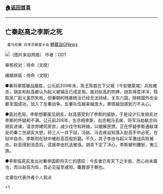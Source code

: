 ###  [:house:返回首頁](https://github.com/ourhimalayas/txt)
---

## 亡秦赵高之李斯之死
` 喜马拉雅 日本京都富士会` [轉載自GNews](https://gnews.org/zh-hans/801004/)

![]()![](https://gnews.org/wp-content/uploads/2021/01/2-88.jpg)（图片来自网络）
作者：DDT

审核校对：待命（文晓）

编辑排版：待命（文晓）

●秦将章邯屡战屡胜，公元前209年末，陈王陈胜在下父城（今安徽蒙城）兵败被杀，胡亥和赵高都认为起义被镇压已成定局。面对赵高的吹捧，胡亥得意洋洋。陈胜吴广起义虽然失败，但秦朝的残暴统治已经无法持续。关东六国，除韩国外也全都复国成功，加入了反秦战争。反秦队伍越来越庞大，章邯越加感到力不从心。

●面对危局，李斯想要面见胡亥，赵高感受到了李斯的威胁，于是设计引发胡亥对李斯的怀疑和不满。公元前208年，左丞相李斯、右丞相冯去疾、将军冯劫联合向胡亥进谏，请求停建阿房宫，减少戍守和转输，以缓解民愤。正在怀疑李斯通敌谋反的秦二世胡亥大怒，将三人一并下狱，冯劫、冯去疾自知落入赵高手中必死，在狱中自杀，李斯则在狱中被赵高百般折磨。不久，其子李由与起义军激战兵败被杀。赵高得到消息后，谎报李由抗法被诛。胡亥下定了决心，李斯被判腰斩，夷三族。

●李斯临死前发出对秦帝国即将灭亡的感叹：今反者已有天下之半矣，而心尚未寤也，而以赵高为佐，吾必见寇至咸阳，麋鹿游于朝也。



文章仅代表作者个人观点

+1
